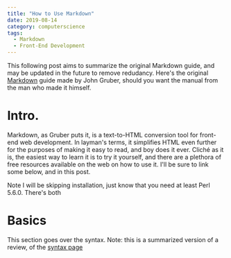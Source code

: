 ```yaml
---
title: "How to Use Markdown"
date: 2019-08-14
category: computerscience
tags:
  - Markdown
  - Front-End Development
---
```


This following post aims to summarize the original Markdown guide, and may be updated in the future to remove redudancy. Here's the original [Markdown] guide made by John Gruber, should you want the manual from the man who made it himself.

[Markdown]: (https://daringfireball.net/projects/markdown/)
# Intro.

Markdown, as Gruber puts it, is a text-to-HTML conversion tool for front-end web development. In layman's terms, it simplifies HTML even further for the purposes of making it easy to read, and boy does it ever. Cliché as it is, the easiest way to learn it is to try it yourself, and there are a plethora of free resources available on the web on how to use it. I'll be sure to link some below, and in this post.

Note I will be skipping installation, just know that you need at least Perl 5.6.0. There's both

# Basics

This section goes over the syntax. Note: this is a summarized version of a review, of the [syntax page]

[syntax page]: (https://daringfireball.net/projects/markdown/syntax)